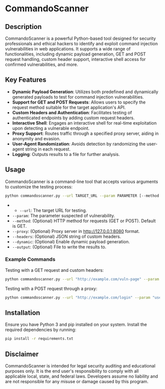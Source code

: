 # CommandoScanner

## Description
CommandoScanner is a powerful Python-based tool designed for security professionals and ethical hackers to identify and exploit command injection vulnerabilities in web applications. It supports a wide range of functionalities, including dynamic payload generation, GET and POST request handling, custom header support, interactive shell access for confirmed vulnerabilities, and more.

## Key Features
- **Dynamic Payload Generation**: Utilizes both predefined and dynamically generated payloads to test for command injection vulnerabilities.
- **Support for GET and POST Requests**: Allows users to specify the request method suitable for the target application's API.
- **Custom Headers and Authentication**: Facilitates testing of authenticated endpoints by adding custom request headers.
- **Interactive Shell**: Engages an interactive shell for real-time exploitation upon detecting a vulnerable endpoint.
- **Proxy Support**: Routes traffic through a specified proxy server, aiding in anonymity and evasion.
- **User-Agent Randomization**: Avoids detection by randomizing the user-agent string in each request.
- **Logging**: Outputs results to a file for further analysis.

## Usage
CommandoScanner is a command-line tool that accepts various arguments to customize the testing process:

```bash
python commandoscanner.py --url TARGET_URL --param PARAMETER [--method {GET,POST}] [--proxy PROXY] [--headers HEADERS]
```
- - `--url`: The target URL for testing.
- `--param`: The parameter suspected of vulnerability.
- `--method`: (Optional) HTTP method for requests (GET or POST). Default is GET.
- `--proxy`: (Optional) Proxy server in http://127.0.0.1:8080 format.
- `--headers`: (Optional) JSON string of custom headers.
- `--dynamic`: (Optional) Enable dynamic payload generation.
- `--output`: (Optional) File to write the results to.

### Example Commands
Testing with a GET request and custom headers:
```bash
python commandoscanner.py --url "http://example.com/vuln-page" --param "cmd" --method GET --headers '{"Cookie": "session=abcd123"}'
```

Testing with a POST request through a proxy:
```bash
python commandoscanner.py --url "http://example.com/login" --param "username" --method POST --proxy "http://127.0.0.1:8080"
```

## Installation
Ensure you have Python 3 and pip installed on your system. Install the required dependencies by running:
```bash
pip install -r requirements.txt
```

## Disclaimer
CommandoScanner is intended for legal security auditing and educational purposes only. It is the end user's responsibility to comply with all applicable local, state, and federal laws. Developers assume no liability and are not responsible for any misuse or damage caused by this program.

